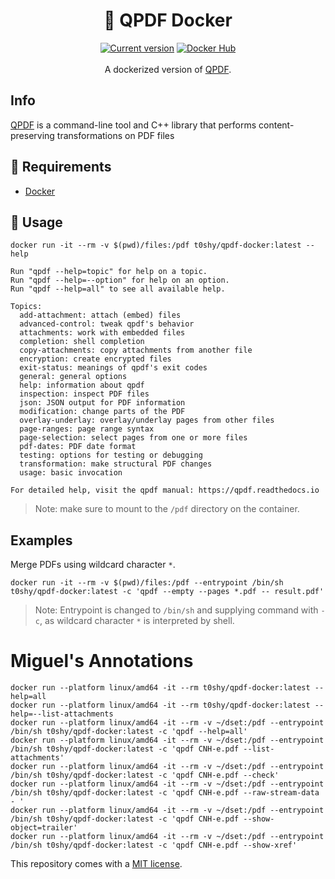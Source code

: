 <h1 align="center"> 📃️ QPDF Docker </h1>

<div align="center">
    <a href="https://hub.docker.com/r/t0shy/qpdf-docker/tags"><img src="https://img.shields.io/github/v/release/toshy/qpdf-docker?label=Release&sort=semver" alt="Current version" /></a>
    <a href="https://hub.docker.com/r/t0shy/qpdf-docker"><img src="https://img.shields.io/badge/Docker%20Hub-t0shy%2Fqpdf--docker-blue" alt="Docker Hub" /></a>
    <br /><br />
    A dockerized version of <a href="https://github.com/qpdf/qpdf">QPDF</a>.
</div>

## Info

[QPDF](https://github.com/qpdf/qpdf) is a command-line tool and C++ library that performs content-preserving
transformations on PDF files

## 🧰 Requirements

* [Docker](https://docs.doctker.com/get-docker/)

## 🐋 Usage

```shell
docker run -it --rm -v $(pwd)/files:/pdf t0shy/qpdf-docker:latest --help
```

```text
Run "qpdf --help=topic" for help on a topic.
Run "qpdf --help=--option" for help on an option.
Run "qpdf --help=all" to see all available help.

Topics:
  add-attachment: attach (embed) files
  advanced-control: tweak qpdf's behavior
  attachments: work with embedded files
  completion: shell completion
  copy-attachments: copy attachments from another file
  encryption: create encrypted files
  exit-status: meanings of qpdf's exit codes
  general: general options
  help: information about qpdf
  inspection: inspect PDF files
  json: JSON output for PDF information
  modification: change parts of the PDF
  overlay-underlay: overlay/underlay pages from other files
  page-ranges: page range syntax
  page-selection: select pages from one or more files
  pdf-dates: PDF date format
  testing: options for testing or debugging
  transformation: make structural PDF changes
  usage: basic invocation

For detailed help, visit the qpdf manual: https://qpdf.readthedocs.io
```

> Note: make sure to mount to the `/pdf` directory on the container.

## Examples

Merge PDFs using wildcard character `*`.

```shell
docker run -it --rm -v $(pwd)/files:/pdf --entrypoint /bin/sh t0shy/qpdf-docker:latest -c 'qpdf --empty --pages *.pdf -- result.pdf'
```

> Note: Entrypoint is changed to `/bin/sh` and supplying command with `-c`, as wildcard character `*` is interpreted by shell.

# Miguel's Annotations

```
docker run --platform linux/amd64 -it --rm t0shy/qpdf-docker:latest --help=all
docker run --platform linux/amd64 -it --rm t0shy/qpdf-docker:latest --help=--list-attachments
docker run --platform linux/amd64 -it --rm -v ~/dset:/pdf --entrypoint /bin/sh t0shy/qpdf-docker:latest -c 'qpdf --help=all'
docker run --platform linux/amd64 -it --rm -v ~/dset:/pdf --entrypoint /bin/sh t0shy/qpdf-docker:latest -c 'qpdf CNH-e.pdf --list-attachments'
docker run --platform linux/amd64 -it --rm -v ~/dset:/pdf --entrypoint /bin/sh t0shy/qpdf-docker:latest -c 'qpdf CNH-e.pdf --check'
docker run --platform linux/amd64 -it --rm -v ~/dset:/pdf --entrypoint /bin/sh t0shy/qpdf-docker:latest -c 'qpdf CNH-e.pdf --raw-stream-data - '
docker run --platform linux/amd64 -it --rm -v ~/dset:/pdf --entrypoint /bin/sh t0shy/qpdf-docker:latest -c 'qpdf CNH-e.pdf --show-object=trailer'
docker run --platform linux/amd64 -it --rm -v ~/dset:/pdf --entrypoint /bin/sh t0shy/qpdf-docker:latest -c 'qpdf CNH-e.pdf --show-xref'
```

This repository comes with a [MIT license](./LICENSE).

